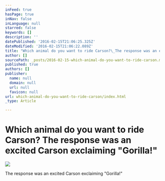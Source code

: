 ```yaml
---
inFeed: true
hasPage: true
inNav: false
inLanguage: null
starred: false
keywords: []
description: ''
datePublished: '2016-02-15T21:06:25.325Z'
dateModified: '2016-02-15T21:06:22.089Z'
title: "Which animal do you want to ride Carson?\_The response was an excited Carson exclaiming \"Gorilla!\""
author: []
sourcePath: _posts/2016-02-15-which-animal-do-you-want-to-ride-carson.md
published: true
authors: []
publisher:
  name: null
  domain: null
  url: null
  favicon: null
url: which-animal-do-you-want-to-ride-carson/index.html
_type: Article

---
```

# Which animal do you want to ride Carson? The response was an excited Carson exclaiming "Gorilla!"
![](https://s3-us-west-2.amazonaws.com/the-grid-img/p/fce9b83199f6d1ffd625c77aba0818f2d84be664.jpg)

The response was an excited Carson exclaiming "Gorilla!"